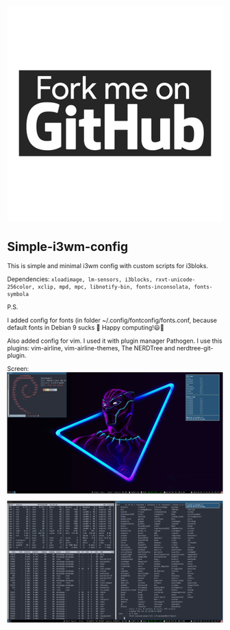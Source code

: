 ![Screenshot](screen_1.png?raw=true "Bussy")
# Simple-i3wm-config
This is simple and minimal i3wm config with custom scripts for i3bloks.

Dependencies:
`xloadimage, lm-sensors, i3blocks, rxvt-unicode-256color, xclip, mpd, mpc, libnotify-bin, fonts-inconsolata, fonts-symbola`

P.S.

I added config for fonts (in folder ~/.config/fontconfig/fonts.conf, because default fonts in Debian 9 sucks 🤧
Happy computing!😃🔬

Also added config for vim. I used it with plugin manager Pathogen. I use this plugins: vim-airline, vim-airline-themes, The NERDTree and nerdtree-git-plugin.

Screen:
![Screenshot](screen_2.png?raw=true "Bussy")

![Screenshot](screen.png?raw=true "Terminals")

